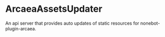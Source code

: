 # ArcaeaAssetsUpdater
An api server that provides auto updates of static resources for nonebot-plugin-arcaea.

